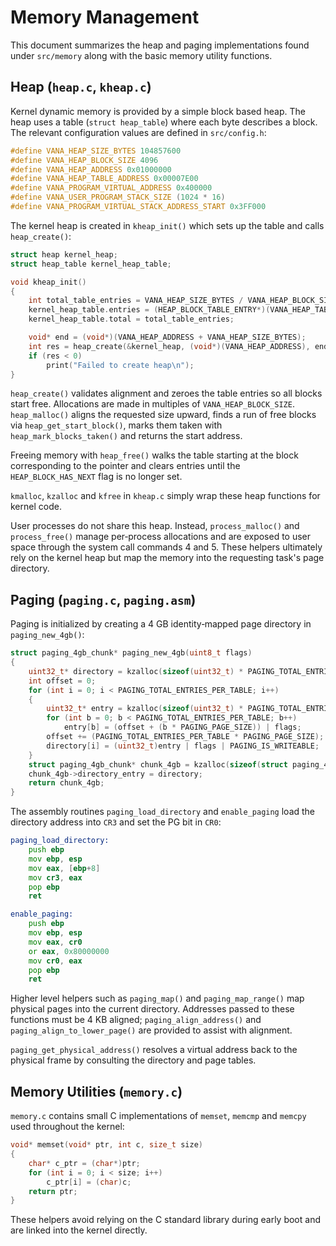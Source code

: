 # Memory Management

This document summarizes the heap and paging implementations found under `src/memory` along with the basic memory utility functions.

## Heap (`heap.c`, `kheap.c`)

Kernel dynamic memory is provided by a simple block based heap. The heap uses a table (`struct heap_table`) where each byte describes a block. The relevant configuration values are defined in `src/config.h`:

```c
#define VANA_HEAP_SIZE_BYTES 104857600
#define VANA_HEAP_BLOCK_SIZE 4096
#define VANA_HEAP_ADDRESS 0x01000000
#define VANA_HEAP_TABLE_ADDRESS 0x00007E00
#define VANA_PROGRAM_VIRTUAL_ADDRESS 0x400000
#define VANA_USER_PROGRAM_STACK_SIZE (1024 * 16)
#define VANA_PROGRAM_VIRTUAL_STACK_ADDRESS_START 0x3FF000
```

The kernel heap is created in `kheap_init()` which sets up the table and calls `heap_create()`:

```c
struct heap kernel_heap;
struct heap_table kernel_heap_table;

void kheap_init()
{
    int total_table_entries = VANA_HEAP_SIZE_BYTES / VANA_HEAP_BLOCK_SIZE;
    kernel_heap_table.entries = (HEAP_BLOCK_TABLE_ENTRY*)(VANA_HEAP_TABLE_ADDRESS);
    kernel_heap_table.total = total_table_entries;

    void* end = (void*)(VANA_HEAP_ADDRESS + VANA_HEAP_SIZE_BYTES);
    int res = heap_create(&kernel_heap, (void*)(VANA_HEAP_ADDRESS), end, &kernel_heap_table);
    if (res < 0)
        print("Failed to create heap\n");
}
```

`heap_create()` validates alignment and zeroes the table entries so all blocks start free. Allocations are made in multiples of `VANA_HEAP_BLOCK_SIZE`. `heap_malloc()` aligns the requested size upward, finds a run of free blocks via `heap_get_start_block()`, marks them taken with `heap_mark_blocks_taken()` and returns the start address.

Freeing memory with `heap_free()` walks the table starting at the block corresponding to the pointer and clears entries until the `HEAP_BLOCK_HAS_NEXT` flag is no longer set.

`kmalloc`, `kzalloc` and `kfree` in `kheap.c` simply wrap these heap functions for kernel code.

User processes do not share this heap. Instead, `process_malloc()` and
`process_free()` manage per‑process allocations and are exposed to user space
through the system call commands 4 and 5. These helpers ultimately rely on the
kernel heap but map the memory into the requesting task's page directory.

## Paging (`paging.c`, `paging.asm`)

Paging is initialized by creating a 4 GB identity‑mapped page directory in `paging_new_4gb()`:

```c
struct paging_4gb_chunk* paging_new_4gb(uint8_t flags)
{
    uint32_t* directory = kzalloc(sizeof(uint32_t) * PAGING_TOTAL_ENTRIES_PER_TABLE);
    int offset = 0;
    for (int i = 0; i < PAGING_TOTAL_ENTRIES_PER_TABLE; i++)
    {
        uint32_t* entry = kzalloc(sizeof(uint32_t) * PAGING_TOTAL_ENTRIES_PER_TABLE);
        for (int b = 0; b < PAGING_TOTAL_ENTRIES_PER_TABLE; b++)
            entry[b] = (offset + (b * PAGING_PAGE_SIZE)) | flags;
        offset += (PAGING_TOTAL_ENTRIES_PER_TABLE * PAGING_PAGE_SIZE);
        directory[i] = (uint32_t)entry | flags | PAGING_IS_WRITEABLE;
    }
    struct paging_4gb_chunk* chunk_4gb = kzalloc(sizeof(struct paging_4gb_chunk));
    chunk_4gb->directory_entry = directory;
    return chunk_4gb;
}
```

The assembly routines `paging_load_directory` and `enable_paging` load the directory address into `CR3` and set the PG bit in `CR0`:

```asm
paging_load_directory:
    push ebp
    mov ebp, esp
    mov eax, [ebp+8]
    mov cr3, eax
    pop ebp
    ret

enable_paging:
    push ebp
    mov ebp, esp
    mov eax, cr0
    or eax, 0x80000000
    mov cr0, eax
    pop ebp
    ret
```

Higher level helpers such as `paging_map()` and `paging_map_range()` map physical pages into the current directory. Addresses passed to these functions must be 4 KB aligned; `paging_align_address()` and `paging_align_to_lower_page()` are provided to assist with alignment.

`paging_get_physical_address()` resolves a virtual address back to the physical frame by consulting the directory and page tables.

## Memory Utilities (`memory.c`)

`memory.c` contains small C implementations of `memset`, `memcmp` and `memcpy` used throughout the kernel:

```c
void* memset(void* ptr, int c, size_t size)
{
    char* c_ptr = (char*)ptr;
    for (int i = 0; i < size; i++)
        c_ptr[i] = (char)c;
    return ptr;
}
```

These helpers avoid relying on the C standard library during early boot and are linked into the kernel directly.
